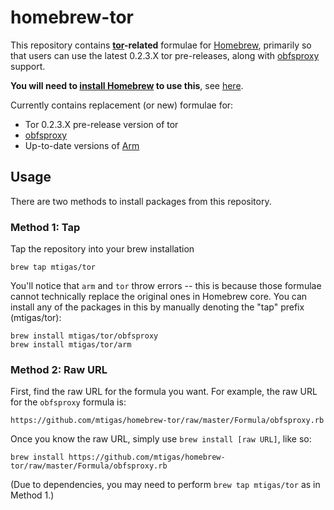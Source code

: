 # homebrew-tor

This repository contains **[tor][tor]-related** formulae for [Homebrew][brew],
primarily so that users can use the latest 0.2.3.X tor pre-releases, along with
[obfsproxy][obfsproxy] support.

**You will need to [install Homebrew][brew_install] to use this**, see [here][brew_install].

Currently contains replacement (or new) formulae for:

* Tor 0.2.3.X pre-release version of tor
* [obfsproxy][obfsproxy]
* Up-to-date versions of [Arm][arm]

[tor]: https://www.torproject.org/
[brew]: http://mxcl.github.com/homebrew/
[brew_install]: https://github.com/mxcl/homebrew/wiki/installation
[obfsproxy]: https://www.torproject.org/projects/obfsproxy.html.en
[arm]: http://www.atagar.com/arm/

## Usage

There are two methods to install packages from this repository.

### Method 1: Tap

Tap the repository into your brew installation

    brew tap mtigas/tor

You'll notice that `arm` and `tor` throw errors -- this is because those formulae
cannot technically replace the original ones in Homebrew core. You can install
any of the packages in this by manually denoting the "tap" prefix (mtigas/tor):

	brew install mtigas/tor/obfsproxy
	brew install mtigas/tor/arm

### Method 2: Raw URL

First, find the raw URL for the formula you want. For example, the raw URL for
the `obfsproxy` formula is:

    https://github.com/mtigas/homebrew-tor/raw/master/Formula/obfsproxy.rb

Once you know the raw URL, simply use `brew install [raw URL]`, like so:

    brew install https://github.com/mtigas/homebrew-tor/raw/master/Formula/obfsproxy.rb

(Due to dependencies, you may need to perform `brew tap mtigas/tor` as in Method 1.)
